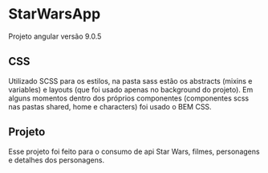 # StarWarsApp

Projeto angular versão 9.0.5

## CSS

Utilizado SCSS para os estilos, na pasta sass estão os abstracts (mixins e variables) e layouts (que foi usado apenas no background do projeto).
Em alguns momentos dentro dos próprios componentes (componentes scss nas pastas shared, home e characters) foi usado o BEM CSS.

## Projeto

Esse projeto foi feito para o consumo de api Star Wars, filmes, personagens e detalhes dos personagens.


